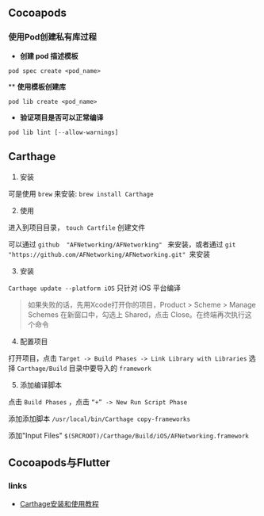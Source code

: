 
## Cocoapods

### 使用Pod创建私有库过程

* __创建 pod 描述模板__

` pod spec create <pod_name> `


** __使用模板创建库__

` pod lib create <pod_name> `

* __验证项目是否可以正常编译__

` pod lib lint [--allow-warnings] `


## Carthage

1. 安装

可是使用 `brew` 来安装: `brew install Carthage `

2. 使用

进入到项目目录， ` touch Cartfile ` 创建文件

可以通过 `github  "AFNetworking/AFNetworking" ` 来安装，或者通过 `git "https://github.com/AFNetworking/AFNetworking.git" `来安装

3. 安装

` Carthage update --platform iOS ` 只针对 iOS 平台编译

> 如果失败的话，先用Xcode打开你的项目，Product > Scheme > Manage Schemes 在新窗口中，勾选上 Shared，点击 Close。在终端再次执行这个命令

4. 配置项目

打开项目，点击 `Target -> Build Phases -> Link Library with Libraries` 选择 `Carthage/Build` 目录中要导入的 `framework`

5. 添加编译脚本

点击 `Build Phases` ，点击 `“+” -> New Run Script Phase`

添加添加脚本 `/usr/local/bin/Carthage copy-frameworks`

添加"Input Files" `$(SRCROOT)/Carthage/Build/iOS/AFNetworking.framework`


## Cocoapods与Flutter


### links
* [Carthage安装和使用教程](https://juejin.im/post/5bfc408e6fb9a049f745e1b9)